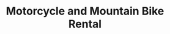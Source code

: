 ---
title: "Motorcycle and Mountain Bike Rental"
url: /sagada/motorcycle-and-mountain-bike-rental/
shop: bicycle
---